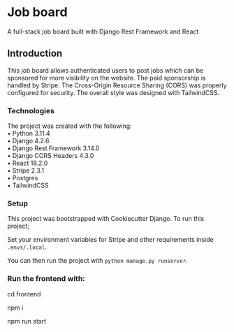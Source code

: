 # Job board
 A full-stack job board built with Django Rest Framework and React

## Introduction
This job board allows authenticated users to post jobs which can be sponsored for more visibility on the website. The paid sponsorship is handled by Stripe. The Cross-Origin Resource Sharing (CORS) was properly configured for security. The overall style was designed with TailwindCSS.

### Technologies
The project was created with the following:
<br/>
    • Python 3.11.4 <br/>
    • Django 4.2.6 <br/>
    • Django Rest Framework 3.14.0 <br/>
    • Django CORS Headers 4.3.0 <br/>
    • React 18.2.0 <br/>
    • Stripe 2.3.1 <br/>
    • Postgres <br/>
    • TailwindCSS <br/>

### Setup
This project was bootstrapped with Cookiecutter Django. To run this project;
<p>Set your environment variables for Stripe and other requirements inside <code>.envs/.local</code>.</p>
<p>You can then run the project with <code>python manage.py runserver</code>.</p>

### Run the frontend with:

<div>
<p>cd frontend</p>
<p>npm i</p>
<p>npm run start</p>
</div>
